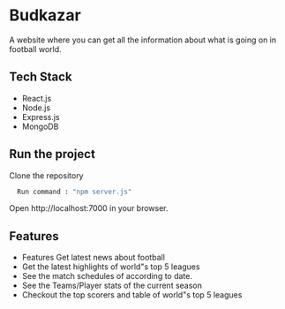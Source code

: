
# Budkazar

A website where you can get all the information about what is going on in football world.


## Tech Stack

 - React.js 
 - Node.js 
 - Express.js
 - MongoDB
## Run the project

Clone the repository

```bash
  Run command : "npm server.js"
```
Open http://localhost:7000 in your browser.


## Features

- Features Get latest news about football
- Get the latest highlights of world"s top 5 leagues
- See the match schedules of according to date.
- See the Teams/Player stats of the current season
- Checkout the top scorers and table of world"s top 5 leagues

